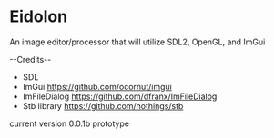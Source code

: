 # Eidolon
 An image editor/processor that will utilize SDL2, OpenGL, and ImGui

--Credits--

 - SDL
 - ImGui https://github.com/ocornut/imgui
 - ImFileDialog https://github.com/dfranx/ImFileDialog
 - Stb library https://github.com/nothings/stb 


current version 0.0.1b prototype

